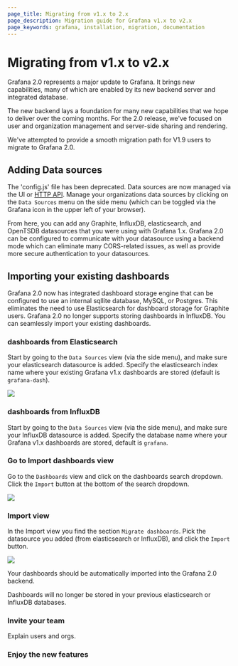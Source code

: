 ```yaml
---
page_title: Migrating from v1.x to 2.x
page_description: Migration guide for Grafana v1.x to v2.x
page_keywords: grafana, installation, migration, documentation
---
```


# Migrating from v1.x to v2.x

Grafana 2.0 represents a major update to Grafana. It brings new capabilities, many of which are enabled by its new backend server and integrated database.

The new backend lays a foundation for many new capabilities that we hope to deliver over the coming months. For the 2.0 release, we've focused on user and organization management and server-side sharing and rendering. 

We've attempted to provide a smooth migration path for V1.9 users to migrate to Grafana 2.0. 

## Adding Data sources

The 'config.js' file has been deprecated. Data sources are now managed via the UI or [HTTP API](../reference/http_api.md). Manage your organizations data sources by clicking on the `Data Sources` menu on the side menu (which can be toggled via the Grafana icon in the upper left of your browser).

From here, you can add any Graphite, InfluxDB, elasticsearch, and OpenTSDB datasources that you were using with Grafana 1.x. Grafana 2.0 can be configured to communicate with your datasource using a backend mode which can eliminate many CORS-related issues, as well as provide more secure authentication to your datasources.

## Importing your existing dashboards

Grafana 2.0 now has integrated dashboard storage engine that can be configured to use an internal sqllite database, MySQL, or Postgres. This eliminates the need to use Elasticsearch for dashboard storage for Graphite users. Grafana 2.0 no longer supports storing dashboards in InfluxDB. You can seamlessly import your existing dashboards.

### dashboards from Elasticsearch

Start by going to the `Data Sources` view (via the side menu), and make sure your elasticsearch datasource is added. Specify the elasticsearch index name where your existing Grafana v1.x dashboards are stored (default is `grafana-dash`).

![](/img/v2/datasource_edit_elastic.jpg)

### dashboards from InfluxDB

Start by going to the `Data Sources` view (via the side menu), and make sure your InfluxDB datasource is added. Specify the database name where your Grafana v1.x dashboards are stored, default is `grafana`.

### Go to Import dashboards view

Go to the `Dashboards` view and click on the dashboards search dropdown. Click the `Import` button at the bottom of the search dropdown.

![](/img/v2/dashboard_import.jpg)

### Import view

In the Import view you find the section `Migrate dashboards`. Pick the datasource you added (from elasticsearch or InfluxDB),
and click the `Import` button.

![](/img/v2/migrate_dashboards.jpg)

Your dashboards should be automatically imported into the Grafana 2.0 backend. 

Dashboards will no longer be stored in your previous elasticsearch or InfluxDB databases.

### Invite your team

Explain users and orgs.

### Enjoy the new features

